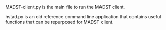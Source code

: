 MADST-client.py is the main file to run the MADST client.

hstad.py is an old reference command line application that contains useful functions that can be repurposed for MADST client.